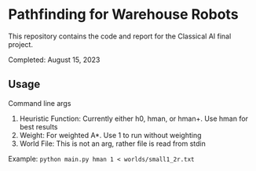 # Pathfinding for Warehouse Robots

This repository contains the code and report for the Classical AI final project.


Completed: August 15, 2023

## Usage
Command line args
1. Heuristic Function: Currently either h0, hman, or hman+. Use hman for best results
2. Weight: For weighted A*. Use 1 to run without weighting
3. World File: This is not an arg, rather file is read from stdin


Example: `python main.py hman 1 < worlds/small1_2r.txt`
